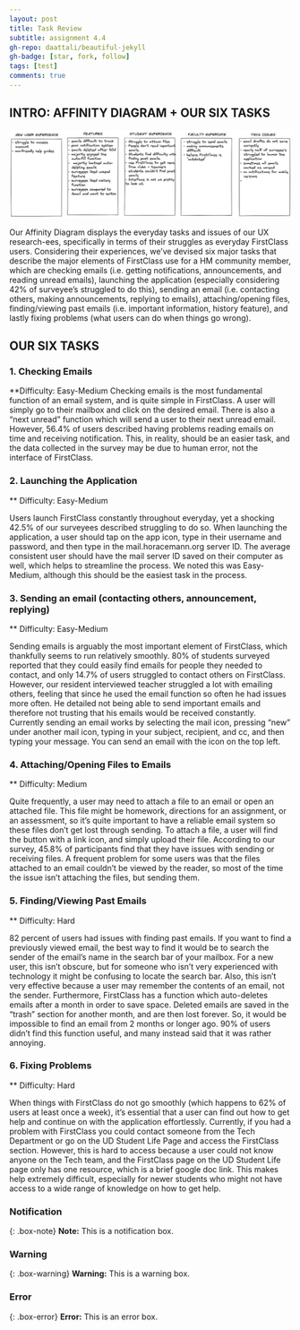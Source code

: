 ```yaml
---
layout: post
title: Task Review
subtitle: assignment 4.4
gh-repo: daattali/beautiful-jekyll
gh-badge: [star, fork, follow]
tags: [test]
comments: true
---
```


## INTRO: AFFINITY DIAGRAM + OUR SIX TASKS

![crepe](/assets/img/affinitydiagram.png)

Our Affinity Diagram displays the everyday tasks and issues of our UX research-ees, specifically in terms of their struggles as everyday FirstClass users. Considering their experiences, we’ve devised six major tasks that describe the major elements of FirstClass use for a HM community member, which are checking emails (i.e. getting notifications, announcements, and reading unread emails), launching the application (especially considering 42% of surveyee’s struggled to do this), sending an email (i.e. contacting others, making announcements, replying to emails), attaching/opening files, finding/viewing past emails (i.e. important information, history feature), and lastly fixing problems (what users can do when things go wrong).

## OUR SIX TASKS 

### 1. Checking Emails
**Difficulty: Easy-Medium
Checking emails is the most fundamental function of an email system, and is quite simple in FirstClass. A user will simply go to their mailbox and click on the desired email. There is also a “next unread” function which will send a user to their next unread email. However, 56.4% of users described having problems reading emails on time and receiving notification. This, in reality, should be an easier task, and the data collected in the survey may be due to human error, not the interface of FirstClass.


### 2. Launching the Application
** Difficulty: Easy-Medium

Users launch FirstClass constantly throughout everyday, yet a shocking 42.5% of our surveyees described struggling to do so. When launching the application, a user should tap on the app icon, type in their username and password, and then type in the mail.horacemann.org server ID. The average consistent user should have the mail server ID saved on their computer as well, which helps to streamline the process. We noted this was Easy-Medium, although this should be the easiest task in the process.


### 3. Sending an email (contacting others, announcement, replying)
** Difficulty: Easy-Medium

Sending emails is arguably the most important element of FirstClass, which thankfully seems to run relatively smoothly. 80% of students surveyed reported that they could easily find emails for people they needed to contact, and only 14.7% of users struggled to contact others on FirstClass. However, our resident interviewed teacher struggled a lot with emailing others, feeling that since he used the email function so often he had issues more often. He detailed not being able to send important emails and therefore not trusting that his emails would be received constantly. Currently sending an email works by selecting the mail icon, pressing “new” under another mail icon, typing in your subject, recipient, and cc, and then typing your message. You can send an email with the icon on the top left. 

	
### 4. Attaching/Opening Files to Emails
** Difficulty: Medium

Quite frequently, a user may need to attach a file to an email or open an attached file. This file might be homework, directions for an assignment, or an assessment, so it’s quite important to have a reliable email system so these files don’t get lost through sending. To attach a file, a user will find the button with a link icon, and simply upload their file. According to our survey, 45.8% of participants find that they have issues with sending or receiving files. A frequent problem for some users was that the files attached to an email couldn’t be viewed by the reader, so most of the time the issue isn’t attaching the files, but sending them.


### 5. Finding/Viewing Past Emails
** Difficulty: Hard

82 percent of users had issues with finding past emails. If you want to find a previously viewed email, the best way to find it would be to search the sender of the email’s name in the search bar of your mailbox. For a new user, this isn’t obscure, but for someone who isn’t very experienced with technology it might be confusing to locate the search bar. Also, this isn’t very effective because a user may remember the contents of an email, not the sender. Furthermore, FirstClass has a function which auto-deletes emails after a month in order to save space. Deleted emails are saved in the “trash” section for another month, and are then lost forever. So, it would be impossible to find an email from 2 months or longer ago. 90% of users didn’t find this function useful, and many instead said that it was rather annoying.


### 6. Fixing Problems 
** Difficulty: Hard

When things with FirstClass do not go smoothly (which happens to 62% of users at least once a week), it’s essential that a user can find out how to get help and continue on with the application effortlessly. Currently, if you had a problem with FirstClass you could contact someone from the Tech Department or go on the UD Student Life Page and access the FirstClass section. However, this is hard to access because a user could not know anyone on the Tech team, and the FirstClass page on the UD Student Life page only has one resource, which is a brief google doc link. This makes help extremely difficult, especially for newer students who might not have access to a wide range of knowledge on how to get help.


### Notification

{: .box-note}
**Note:** This is a notification box.

### Warning

{: .box-warning}
**Warning:** This is a warning box.

### Error

{: .box-error}
**Error:** This is an error box.
